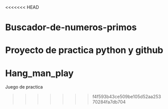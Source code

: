 <<<<<<< HEAD
# Buscador-de-numeros-primos
Proyecto de practica python y github
=======
# Hang_man_play
Juego de practica
>>>>>>> f4f593b43ce509be105d52aa25370284fa7db704
